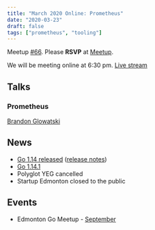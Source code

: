 ```yaml
---
title: "March 2020 Online: Prometheus"
date: "2020-03-23"
draft: false
tags: ["prometheus", "tooling"]
---
```

Meetup [#66](https://github.com/edmontongo/presentations/issues/108). Please **RSVP** at [Meetup](https://www.meetup.com/startupedmonton/events/bclwwpybcfbfc/).

We will be meeting online at 6:30 pm. [Live stream](https://www.youtube.com/watch?v=wFB53qigp1k)

## Talks

### Prometheus

[Brandon Glowatski](https://github.com/glowatsk)

## News

- [Go 1.14 released](https://blog.golang.org/go1.14) ([release notes](https://golang.org/doc/go1.14))
- [Go 1.14.1](https://groups.google.com/forum/#!msg/golang-announce/Ix2U_8WWmXo/a2nJkNW5AAAJ)
- Polyglot YEG cancelled
- Startup Edmonton closed to the public

## Events

- Edmonton Go Meetup - [September](/meetup/2020-09/)
